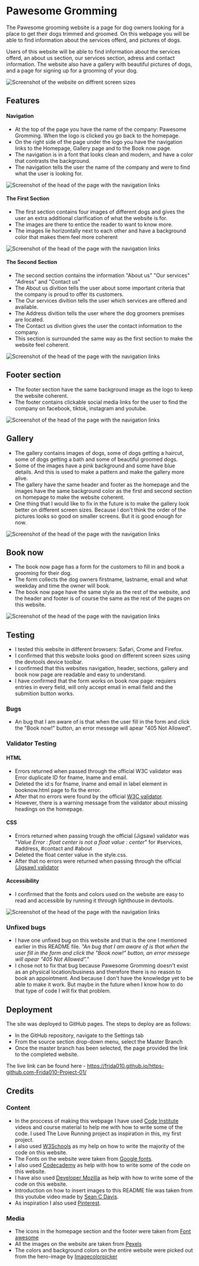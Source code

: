 

# Pawesome Gromming

The Pawesome grooming website is a page for dog owners looking for a place to get their dogs trimmed and groomed. 
On this webpage you will be able to find information about the services offerd, and pictures of dogs. 

Users of this website will be able to find information about the services offerd, an about us section, our services section, adress and contact information. 
The website also have a gallery with beautiful pictures of dogs, and a page for signing up for a grooming of your dog. 





![Screenshot of the website on diffrent screen sizes](https://user-images.githubusercontent.com/129947589/240224368-f3df4d6c-56c3-4511-86f6-7504b14fc42b.png)


## Features

#### Navigation
- At the top of the page you have the name of the company: Pawesome Gromming. When the logo is clicked you go back to the homepage.  
- On the right side of the page under the logo you have the navigation links to the Homepage, Gallery page and to the Book now page.
- The navigation is in a font that looks clean and modern, and have a color that contrasts the background. 
- The navigation tells the user the name of the company and were to find what the user is looking for. 




![Screenshot of the head of the page with the navigation links](https://user-images.githubusercontent.com/129947589/240234347-cce2a09d-5ead-4da6-b04f-ab8b63c1c9e8.png)
#### The First Section

- The first section contains four images of different dogs and gives the user an extra additional clarification of what the website is for. 
- The images are there to entice the reader to want to know more.
- The images lie horizontally next to each other and have a background color that makes them feel more coherent 


![Screenshot of the head of the page with the navigation links](https://user-images.githubusercontent.com/129947589/240246270-81552f50-e2fc-4462-80d7-0d371ac00f3c.png)
#### The Second Section

- The second section contains the information "About us" "Our services" "Adress" and "Contact us"
- The About us divition tells the user about some important criteria that the company is proud to offer its customers. 
- The Our services divition tells the user which services are offered and available.
- The Address divition tells the user where the dog groomers premises are located. 
- The Contact us divition gives the user the contact information to the company. 
- This section is surrounded the same way as the first section to make the website feel coherent.  


![Screenshot of the head of the page with the navigation links](https://user-images.githubusercontent.com/129947589/240256588-26c75357-d96e-4ec0-a9c2-1dd2c5d8ec70.png)
## Footer section
- The footer section have the same background image as the logo to keep the website coherent. 
-  The footer contains clickable social media links for the user to find the company on facebook, tiktok, instagram and youtube. 


![Screenshot of the head of the page with the navigation links](https://user-images.githubusercontent.com/129947589/240261458-9d13d883-7322-46eb-9b51-2b1f057c25aa.png)
## Gallery

- The gallery contains images of dogs, some of dogs getting a haircut, some of dogs getting a bath and some of beautiful groomed dogs. 
- Some of the images have a pink background and some have blue details. And this is used to make a pattern and make the gallery more alive. 
- The gallery have the same header and footer as the homepage and the images have the same background color as the first and second section on homepage to make the website coherent. 
- One thing that I would like to fix in the future is to make the gallery look better on different screen sizes. Because I don't think the order of the pictures looks so good on smaller screens. But it is good enough for now. 


![Screenshot of the head of the page with the navigation links](https://user-images.githubusercontent.com/129947589/240269693-36cef54c-5cd5-41b2-a9d4-5b0d8c9203b8.png)
## Book now 

- The book now page has a form for the customers to fill in and book a grooming for their dog. 
- The form collects the dog owners firstname, lastname, email and what weekday and time the owner will book. 
- The book now page have the same style as the rest of the website, and the header and footer is of course the same as the rest of the pages on this website. 


![Screenshot of the head of the page with the navigation links](https://user-images.githubusercontent.com/129947589/240274004-5516d0f9-03ee-46d7-8c38-5522d47fef1e.png)
## Testing
- I tested this website in different browsers: Safari, Crome and Firefox.
- I confirmed that this website looks good on different screen sizes using the devtools device toolbar. 
- I confirmed that this websites navigation, header, sections, gallery and book now page are readable and easy to understand.  
- I have confirmed that the form works on book now page: requiers entries in every field, will only accept email in email field and the submition button works. 

### Bugs
- An bug that I am aware of is that when the user fill in the form and click the "Book now!" button, an error messege will apear "405 Not Allowed". 

### Validator Testing

#### HTML
- Errors returned when passed through the official W3C validator was Error duplicate ID for fname, lname and email.  
- Deleted the id:s for fname, lname and email in label element in booknow.html page to fix the error. 
- After that no errors were found by the official [W3C validator](https://validator.w3.org/nu/?doc=https%3A%2F%2Ffrida010.github.io%2Fhttps-github.com-Frida010-Project-01%2F). 
- However, there is a warning message from the validator about missing headings on the homepage. 

#### CSS
- Errors returned when passing trough the official (Jigsaw) validator was "_Value Error : float center is not a float value : center_" for #services, #address, #contact and #about
- Deleted the float center value in the style.css. 
- After that no errors were returned when passing through the official [(Jigsaw) validator](https://jigsaw.w3.org/css-validator/validator?uri=https%3A%2F%2F8000-frida010-https-githubco-u98cxrzf2k.us2.codeanyapp.com%2F&profile=css3svg&usermedium=all&warning=1&vextwarning=&lang=en)

#### Accessibility
- I confirmed that the fonts and colors used on the website are easy to read and accessible by running it through lighthouse in devtools. 


![Screenshot of the head of the page with the navigation links](https://user-images.githubusercontent.com/129947589/240354381-66ecd364-a9df-4332-87c1-25fac1a7c561.png)

### Unfixed bugs

- I have one unfixed bug on this website and that is the one I mentioned earlier in this README file. _"An bug that I am aware of is that when the user fill in the form and click the "Book now!" button, an error messege will apear "405 Not Allowed"."_
- I chose not to fix that bug because Pawesome Gromming doesn't exist as an physical location/business and therefore there is no reason to book an appointment. And because I don't have the knowledge yet to be able to make it work. But maybe in the future when I know how to do that type of code I will fix that problem. 

## Deployment

The site was deployed to GitHub pages. The steps to deploy are as follows:
- In the GitHub repository, navigate to the Settings tab
- From the source section drop-down menu, select the Master Branch
- Once the master branch has been selected, the page provided the link to the completed website.

The live link can be found here - https://frida010.github.io/https-github.com-Frida010-Project-01/

## Credits


### Content
- In the proccess of making this webpage I have used [Code Institute](https://codeinstitute.net/) videos and course material to help me with how to write some of the code. I used The Love Running project as inspiration in this, my first project. 
- I also used [W3Schools](https://www.w3schools.com/) as my help on how to write the majority of the code on this website. 
- The Fonts on the website were taken from [Google fonts](https://fonts.google.com/).
- I also used [Codecademy](https://www.codecademy.com/) as help with how to write some of the code on this website. 
- I have also used [Developer Mozilla](https://developer.mozilla.org/en-US/) as help with how to write some of the code on this website. 
- Introduction on how to insert images to this README file was taken from this youtube video made by [Sean C Davis](https://www.youtube.com/watch?v=Ljj1wGFJqPY&ab_channel=SeanCDavis).
- As inspiration I also used [Pinterest](https://www.pinterest.com/). 

### Media
- The icons in the homepage section and the footer were taken from [Font awesome](https://fontawesome.com/)
- All the images on the website are taken from [Pexels](https://www.pexels.com/)
- The colors and background colors on the entire website were picked out from the hero-image by [Imagecolorpicker](https://imagecolorpicker.com/) 

